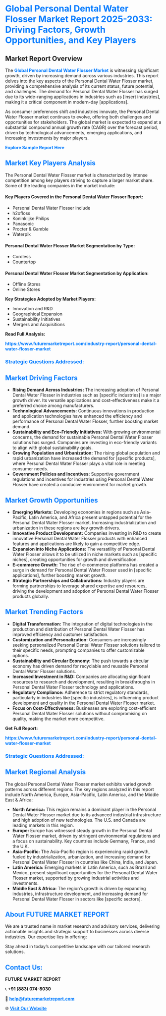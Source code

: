 <h1 style="color: #007BFF;">Global Personal Dental Water Flosser Market Report 2025-2033: Driving Factors, Growth Opportunities, and Key Players</h1>

<section id="overview">
<h2>Market Report Overview</h2>
<p>The <a href="https://www.futuremarketreport.com/industry-report/personal-dental-water-flosser-market" style="color: #007BFF; text-decoration: none;"><strong>Global Personal Dental Water Flosser Market</strong></a> is witnessing significant growth, driven by increasing demand across various industries. This report delves into the key aspects of the Personal Dental Water Flosser market, providing a comprehensive analysis of its current status, future potential, and challenges. The demand for Personal Dental Water Flosser has surged due to its wide-ranging applications in industries such as [insert industries], making it a critical component in modern-day [applications].</p>
<p>As consumer preferences shift and industries innovate, the Personal Dental Water Flosser market continues to evolve, offering both challenges and opportunities for stakeholders. The global market is expected to expand at a substantial compound annual growth rate (CAGR) over the forecast period, driven by technological advancements, emerging applications, and increasing investments by major players.</p>
</section>

<section id="overview">
<p><a href="https://www.futuremarketreport.com/request-sample/reportId=101511" style="color: #007BFF; text-decoration: none;"><strong>Explore Sample Report Here</strong></a></p>
</section>

<section id="key-players">
<h2 style="color: #007BFF;">Market Key Players Analysis</h2>
<p>The Personal Dental Water Flosser market is characterized by intense competition among key players striving to capture a larger market share. Some of the leading companies in the market include:</p>
<h4>Key Players Covered in the Personal Dental Water Flosser Report:</h4>
<ul><li>Personal Dental Water Flosser include</li><li>h2ofloss</li><li>Koninklijke Philips</li><li>Panasonic</li><li>Procter &amp; Gamble</li><li>Waterpik</li></ul>
<h4>Personal Dental Water Flosser Market Segmentation by Type:</h4>
<ul><li>Cordless</li><li>Countertop</li></ul>

<h4>Personal Dental Water Flosser Market Segmentation by Application:</h4>
<ul><li>Offline Stores</li><li>Online Stores</li></ul>
<p><strong>Key Strategies Adopted by Market Players:</strong></p>
<ul>
<li>Innovation and R&D</li>
<li>Geographical Expansion</li>
<li>Sustainability Initiatives</li>
<li>Mergers and Acquisitions</li>
</ul>
</section>

<section>
<p><strong>Read Full Analysis: </strong></p><a href="https://www.futuremarketreport.com/industry-report/personal-dental-water-flosser-market" style="color: #007BFF; text-decoration: none;"><strong>https://www.futuremarketreport.com/industry-report/personal-dental-water-flosser-market</strong></a>
<h3 style="color: #007BFF;">Strategic Questions Addressed:</h3>
</section>

<section id="driving-factors">
<h2 style="color: #007BFF;">Market Driving Factors</h2>
<ul>
<li><strong>Rising Demand Across Industries:</strong> The increasing adoption of Personal Dental Water Flosser in industries such as [specific industries] is a major growth driver. Its versatile applications and cost-effectiveness make it a preferred choice among manufacturers.</li>
<li><strong>Technological Advancements:</strong> Continuous innovations in production and application technologies have enhanced the efficiency and performance of Personal Dental Water Flosser, further boosting market demand.</li>
<li><strong>Sustainability and Eco-Friendly Initiatives:</strong> With growing environmental concerns, the demand for sustainable Personal Dental Water Flosser solutions has surged. Companies are investing in eco-friendly variants to align with global sustainability goals.</li>
<li><strong>Growing Population and Urbanization:</strong> The rising global population and rapid urbanization have increased the demand for [specific products], where Personal Dental Water Flosser plays a vital role in meeting consumer needs.</li>
<li><strong>Government Policies and Incentives:</strong> Supportive government regulations and incentives for industries using Personal Dental Water Flosser have created a conducive environment for market growth.</li>
</ul>
</section>

<section id="growth-opportunities">
<h2 style="color: #007BFF;">Market Growth Opportunities</h2>
<ul>
<li><strong>Emerging Markets:</strong> Developing economies in regions such as Asia-Pacific, Latin America, and Africa present untapped potential for the Personal Dental Water Flosser market. Increasing industrialization and urbanization in these regions are key growth drivers.</li>
<li><strong>Innovative Product Development:</strong> Companies investing in R&D to create innovative Personal Dental Water Flosser products with enhanced features and applications are likely to gain a competitive edge.</li>
<li><strong>Expansion into Niche Applications:</strong> The versatility of Personal Dental Water Flosser allows it to be utilized in niche markets such as [specific niches], creating opportunities for growth and diversification.</li>
<li><strong>E-commerce Growth:</strong> The rise of e-commerce platforms has created a surge in demand for Personal Dental Water Flosser used in [specific applications], further boosting market growth.</li>
<li><strong>Strategic Partnerships and Collaborations:</strong> Industry players are forming partnerships to leverage shared expertise and resources, driving the development and adoption of Personal Dental Water Flosser products globally.</li>
</ul>
</section>

<section id="trending-factors">
<h2 style="color: #007BFF;">Market Trending Factors</h2>
<ul>
<li><strong>Digital Transformation:</strong> The integration of digital technologies in the production and distribution of Personal Dental Water Flosser has improved efficiency and customer satisfaction.</li>
<li><strong>Customization and Personalization:</strong> Consumers are increasingly seeking personalized Personal Dental Water Flosser solutions tailored to their specific needs, prompting companies to offer customizable options.</li>
<li><strong>Sustainability and Circular Economy:</strong> The push towards a circular economy has driven demand for recyclable and reusable Personal Dental Water Flosser solutions.</li>
<li><strong>Increased Investment in R&D:</strong> Companies are allocating significant resources to research and development, resulting in breakthroughs in Personal Dental Water Flosser technology and applications.</li>
<li><strong>Regulatory Compliance:</strong> Adherence to strict regulatory standards, particularly in industries like [specific industries], is influencing product development and quality in the Personal Dental Water Flosser market.</li>
<li><strong>Focus on Cost-Effectiveness:</strong> Businesses are exploring cost-efficient Personal Dental Water Flosser solutions without compromising on quality, making the market more competitive.</li>
</ul>
</section>

<section>
<p><strong>Get Full Report: </strong></p><a href="https://www.futuremarketreport.com/industry-report/personal-dental-water-flosser-market" style="color: #007BFF; text-decoration: none;"><strong>https://www.futuremarketreport.com/industry-report/personal-dental-water-flosser-market</strong></a>
<h3 style="color: #007BFF;">Strategic Questions Addressed:</h3>
</section>


<section id="regional-analysis">
<h2 style="color: #007BFF;">Market Regional Analysis</h2>
<p>The global Personal Dental Water Flosser market exhibits varied growth patterns across different regions. The key regions analyzed in this report include North America, Europe, Asia-Pacific, Latin America, and the Middle East & Africa:</p>
<ul>
<li><strong>North America:</strong> This region remains a dominant player in the Personal Dental Water Flosser market due to its advanced industrial infrastructure and high adoption of new technologies. The U.S. and Canada are leading markets in this region.</li>
<li><strong>Europe:</strong> Europe has witnessed steady growth in the Personal Dental Water Flosser market, driven by stringent environmental regulations and a focus on sustainability. Key countries include Germany, France, and the U.K.</li>
<li><strong>Asia-Pacific:</strong> The Asia-Pacific region is experiencing rapid growth, fueled by industrialization, urbanization, and increasing demand for Personal Dental Water Flosser in countries like China, India, and Japan.</li>
<li><strong>Latin America:</strong> Emerging markets in Latin America, such as Brazil and Mexico, present significant opportunities for the Personal Dental Water Flosser market, supported by growing industrial activities and investments.</li>
<li><strong>Middle East & Africa:</strong> The region’s growth is driven by expanding industries, infrastructure development, and increasing demand for Personal Dental Water Flosser in sectors like [specific sectors].</li>
</ul>
</section>

<footer>
<h2 style="color: #007BFF;">About FUTURE MARKET REPORT</h2>
<p>We are a trusted name in market research and advisory services, delivering actionable insights and strategic support to businesses across diverse industries. Our expertise lies in offering:</p>

<p>Stay ahead in today’s competitive landscape with our tailored research solutions.</p>

<h2 style="color: #007BFF;">Contact Us:</h2>
<p><strong>FUTURE MARKET REPORT</strong></p>
<p>📞 <strong>+91 (883) 074-8030</strong></p>
<p>📧 <strong><a href="mailto:help@futuremarketreport.com" style="color: #007BFF;">help@futuremarketreport.com</a></strong></p>
<p>🌐 <strong><a href="https://www.futuremarketreport.com/" style="color: #007BFF;">Visit Our Website</a></strong></p>
</footer>